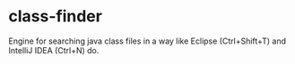 class-finder
============

Engine for searching java class files in a way like Eclipse (Ctrl+Shift+T) and IntelliJ IDEA (Ctrl+N) do.